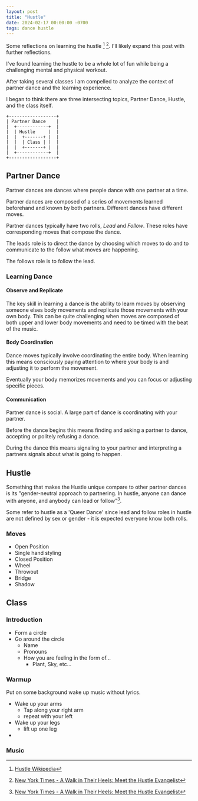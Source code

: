 ```yaml
---
layout: post
title: "Hustle"
date: 2024-02-17 00:00:00 -0700
tags: dance hustle
---
```


Some reflections on learning the hustle [^hustle-wikipedia] [^nyt-hustle]. I'll likely expand this post with further reflections.

I've found learning the hustle to be a whole lot of fun while being a challenging mental and physical workout.

After taking several classes I am compelled to analyze the context of partner dance and the learning experience.

I began to think there are three intersecting topics, Partner Dance, Hustle, and the class itself.

```text
+------------------+
| Partner Dance    |
|  +------------+  |
|  | Hustle     |  |
|  |  +-------+ |  |
|  |  | Class | |  |
|  |  +-------+ |  |
|  +------------+  |
+------------------+
```

## Partner Dance

Partner dances are dances where people dance with one partner at a time.

Partner dances are composed of a series of movements learned beforehand and known by both partners. Different dances have different moves.

Partner dances typically have two rolls, _Lead_ and _Follow_. These roles have corresponding moves that compose the dance.

The leads role is to direct the dance by choosing which moves to do and to communicate to the follow what moves are happening.

The follows role is to follow the lead.

### Learning Dance

#### Observe and Replicate

The key skill in learning a dance is the ability to learn moves by observing someone elses body movements and replicate those movements with your own body. This can be quite challenging when moves are composed of both upper and lower body movements and need to be timed with the beat of the music.

#### Body Coordination

Dance moves typically involve coordinating the entire body. When learning this means consciously paying attention to where your body is and adjusting it to perform the movement.

Eventually your body memorizes movements and you can focus or adjusting specific pieces.

#### Communication

Partner dance is social. A large part of dance is coordinating with your partner.

Before the dance begins this means finding and asking a partner to dance, accepting or politely refusing a dance.

During the dance this means signaling to your partner and interpreting a partners signals about what is going to happen.

## Hustle

Something that makes the Hustle unique compare to other partner dances is its "gender-neutral approach to partnering. In hustle, anyone can dance with anyone, and anybody can lead or follow"[^nyt-hustle].

Some refer to hustle as a 'Queer Dance' since lead and follow roles in hustle are not defined by sex or gender - it is expected everyone know both rolls.

### Moves

- Open Position
- Single hand styling
- Closed Position
- Wheel
- Throwout
- Bridge
- Shadow


## Class

### Introduction

- Form a circle
- Go around the circle
    - Name
    - Pronouns
    - How you are feeling in the form of...
        - Plant, Sky, etc...

### Warmup

Put on some background wake up music without lyrics.

- Wake up your arms
    - Tap along your right arm
    - repeat with your left
- Wake up your legs
    - lift up one leg
- 

### Music

[^hustle-wikipedia]: [Hustle Wikipedia](https://en.wikipedia.org/wiki/Hustle_(dance))

[^nyt-hustle]: [New York Times - A Walk in Their Heels: Meet the Hustle Evangelist](https://www.nytimes.com/2022/07/07/arts/dance/abdiel-jacobsen-hustle-central-park.html)
